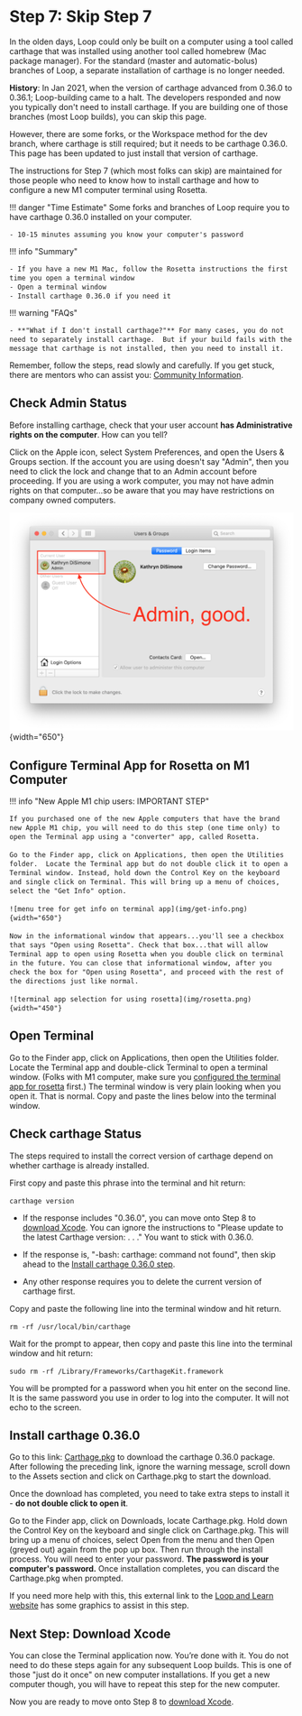 # Step 7: Skip Step 7

In the olden days, Loop could only be built on a computer using a tool called carthage that was installed using another tool called homebrew (Mac package manager). For the standard (master and automatic-bolus) branches of Loop, a separate installation of carthage is no longer needed.

**History**: In Jan 2021, when the version of carthage advanced from 0.36.0 to 0.36.1; Loop-building came to a halt. The developers responded and now you typically don't need to install carthage. If you are building one of those branches (most Loop builds), you can skip this page.

However, there are some forks, or the Workspace method for the dev branch, where carthage is still required; but it needs to be carthage 0.36.0. This page has been updated to just install that version of carthage.

The instructions for Step 7 (which most folks can skip) are maintained for those people who need to know how to install carthage and how to configure a new M1 computer terminal using Rosetta.


!!! danger "Time Estimate"
    Some forks and branches of Loop require you to have carthage 0.36.0 installed on your computer.

    - 10-15 minutes assuming you know your computer's password

!!! info "Summary"

    - If you have a new M1 Mac, follow the Rosetta instructions the first time you open a terminal window
    - Open a terminal window
    - Install carthage 0.36.0 if you need it

!!! warning "FAQs"

    - **"What if I don't install carthage?"** For many cases, you do not need to separately install carthage.  But if your build fails with the message that carthage is not installed, then you need to install it.


Remember, follow the steps, read slowly and carefully.  If you get stuck, there are mentors who can assist you: [Community Information](../index.md#stay-in-the-loop).

## Check Admin Status

Before installing carthage, check that your user account **has Administrative rights on the computer**. How can you tell?

Click on the Apple icon, select System Preferences, and open the Users & Groups section. If the account you are using doesn't say "Admin", then you need to click the lock and change that to an Admin account before proceeding. If you are using a work computer, you may not have admin rights on that computer...so be aware that you may have restrictions on company owned computers.

![window showing users](img/admin-user.png){width="650"}

## Configure Terminal App for Rosetta on M1 Computer

!!! info "New Apple M1 chip users: IMPORTANT STEP"

    If you purchased one of the new Apple computers that have the brand new Apple M1 chip, you will need to do this step (one time only) to open the Terminal app using a "converter" app, called Rosetta.

    Go to the Finder app, click on Applications, then open the Utilities folder.  Locate the Terminal app but do not double click it to open a Terminal window. Instead, hold down the Control Key on the keyboard and single click on Terminal. This will bring up a menu of choices, select the "Get Info" option.

    ![menu tree for get info on terminal app](img/get-info.png){width="650"}

    Now in the informational window that appears...you'll see a checkbox that says "Open using Rosetta". Check that box...that will allow Terminal app to open using Rosetta when you double click on terminal in the future. You can close that informational window, after you check the box for "Open using Rosetta", and proceed with the rest of the directions just like normal.

    ![terminal app selection for using rosetta](img/rosetta.png){width="450"}

## Open Terminal

Go to the Finder app, click on Applications, then open the Utilities folder.  Locate the Terminal app and double-click Terminal to open a terminal window. (Folks with M1 computer, make sure you [configured the terminal app for rosetta](step7.md#configure-terminal-app-for-rosetta-on-m1-computer) first.) The terminal window is very plain looking when you open it. That is normal. Copy and paste the lines below into the terminal window.

## Check carthage Status

The steps required to install the correct version of carthage depend on whether carthage is already installed.

First copy and paste this phrase into the terminal and hit return:

`carthage version`

* If the response includes "0.36.0", you can move onto Step 8 to [download Xcode](step8.md). You can ignore the instructions to "Please update to the latest Carthage version: . . ." You want to stick with 0.36.0.

* If the response is, "-bash: carthage: command not found", then skip ahead to the [Install carthage 0.36.0 step](step7.md#install-carthage-0360).

* Any other response requires you to delete the current version of carthage first.

Copy and paste the following line into the terminal window and hit return.  

`rm -rf /usr/local/bin/carthage`

Wait for the prompt to appear, then copy and paste this line into the terminal window and hit return:

`sudo rm -rf /Library/Frameworks/CarthageKit.framework`

You will be prompted for a password when you hit enter on the second line.   It is the same password you use in order to log into the computer.   It will not echo to the screen.


## Install carthage 0.36.0

Go to this link: [Carthage.pkg](https://github.com/Carthage/Carthage/releases/tag/0.36.0) to download the carthage 0.36.0 package. After following the preceding link, ignore the warning message, scroll down to the Assets section and click on Carthage.pkg to start the download.

Once the download has completed, you need to take extra steps to install it - **do not double click to open it**.

Go to the Finder app, click on Downloads, locate Carthage.pkg. Hold down the Control Key on the keyboard and single click on Carthage.pkg. This will bring up a menu of choices, select Open from the menu and then Open (greyed out) again from the pop up box.  Then run through the install process.  You will need to enter your password. **The password is your computer's password.** Once installation completes, you can discard the Carthage.pkg when prompted.

If you need more help with this, this external link to the [Loop and Learn website](https://www.loopandlearn.org/carthage-0-36-0/#carthage-install) has some graphics to assist in this step.


## Next Step: Download Xcode

You can close the Terminal application now. You’re done with it. You do not need to do these steps again for any subsequent Loop builds. This is one of those "just do it once" on new computer installations. If you get a new computer though, you will have to repeat this step for the new computer.

Now you are ready to move onto Step 8 to [download Xcode](step8.md).
